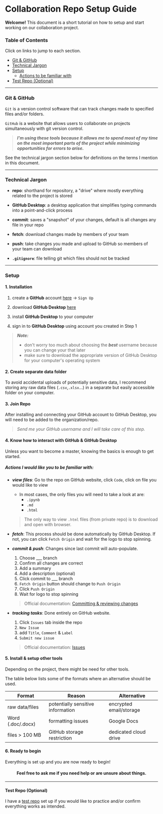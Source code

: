 # Collaboration Repo Setup Guide

__Welcome!__ This document is a short tutorial on how to setup and start working on our collaboration project.

### Table of Contents

Click on links to jump to each section.

- [Git & GitHub](#git--github)
- [Technical Jargon](#technical-jargon)
- [Setup](#setup)
  - [Actions to be familiar with](#actions-i-would-like-you-to-be-familiar-with)
- [Test Repo (Optional)](#test-repo-optional)

---

### Git & GitHub

`Git` is a version control software that can track changes made to specified files and/or folders.

`GitHub` is a website that allows users to collaborate on projects simultaneously with git version control.

> ***I'm using these tools because it allows me to spend most of my time on the most important parts of the project while minimizing opportunities for errors to arise.***

See the technical jargon section below for definitions on the terms I mention in this document.

---

### Technical Jargon

- __repo__: shorthand for repository, a "drive" where mostly everything related to the project is stored

- __GitHub Desktop__: a desktop application that simplifies typing commands into a point-and-click process

- __commit__: saves a "snapshot" of your changes, default is all changes any file in your repo

- __fetch__: download changes made by members of your team

- __push__: take changes you made and upload to GitHub so members of your team can download

- __`.gitignore`__: file telling git which files should not be tracked

---

### Setup

#### 1. Installation

1. create a __GitHub__ account [here](https://github.com/) → `Sign Up`

1. download __GitHub Desktop__ [here](https://desktop.github.com/)

1. install __GitHub Desktop__ to your computer

1. sign in to __GitHub Desktop__ using account you created in Step 1

> ***Note:***
> - don't worry too much about choosing the ***best*** username because you can change your that later
> - make sure to download the appropriate version of GitHub Desktop for your computer's operating system

#### 2. Create separate data folder

To avoid accidental uploads of potentially sensitive data, I recommend storing any raw data files (`.csv`,`.xlsx`...) in a separate but easily accessible folder on your computer.

#### 3. Join Repo

After installing and connecting your GitHub account to GitHub Desktop, you will need to be added to the organization/repo.

>_Send me your GitHub username and I will take care of this step._

#### 4. Know how to interact with GitHub & GitHub Desktop

Unless you want to become a master, knowing the basics is enough to get started.

##### Actions I would like you to be familiar with:

- ***view files***: Go to the repo on GitHub website, click `Code`, click on file you would like to view
  
  - In most cases, the only files you will need to take a look at are: 
    - `.ipynb`
    - `.md`
    - `.html`

  >The only way to view `.html` files (from private repo) is to download and open with browser.

- ***fetch***: This process should be done automatically by GitHub Desktop. If not, you can click `Fetch Origin` and wait for the logo to stop spinning.

  >

- ***commit & push***: Changes since last commit will auto-populate.
  1. Choose ___ branch
  2. Confirm all changes are correct
  3. Add a summary
  4. Add a description (optional)
  5. Click commit to ___ branch
  6. `Fetch Origin` button should change to `Push Origin`
  7. Click `Push Origin`
  8. Wait for logo to stop spinning

  >Official documentation: [Committing & reviewing changes](https://docs.github.com/en/desktop/contributing-and-collaborating-using-github-desktop/making-changes-in-a-branch/committing-and-reviewing-changes-to-your-project)

- ***tracking tasks***: Done entirely on GitHub website.
  1. Click `Issues` tab inside the repo
  1. `New Issue`
  1. add `Title`, `Comment` & `Label`
  1. `Submit new issue`

  >Official documentation: [Issues](https://docs.github.com/en/issues/tracking-your-work-with-issues/quickstart)

#### 5. Install & setup other tools

Depending on the project, there might be need for other tools. 

The table below lists some of the formats where an alternative should be used.

|Format|Reason|Alternative|
|---|---|---|
|raw data/files|potentially sensitive information|encrypted email/storage|
|Word (.doc/.docx)|formatting issues|Google Docs|
|files > 100 MB|GitHub storage restriction|dedicated cloud drive|

#### 6. Ready to begin

Everything is set up and you are now ready to begin!

<h4 align="center"> 
    Feel free to ask me if you need help or are unsure about things.
<h4>

---

#### Test Repo (Optional) 

I have a [test repo](https://github.com/Proj-Collab/Sandbox) set up if you would like to practice and/or confirm everything works as intended.
